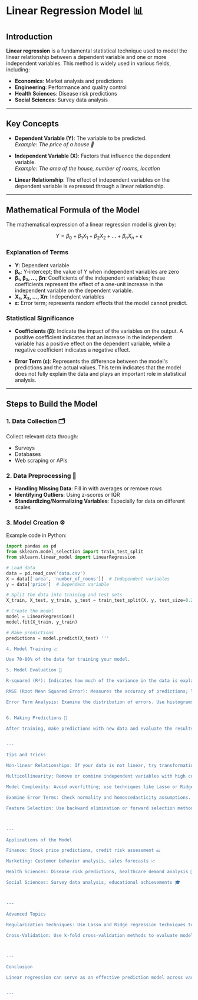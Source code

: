 # Linear Regression Model 📊

## Introduction

**Linear regression** is a fundamental statistical technique used to model the linear relationship between a dependent variable and one or more independent variables. This method is widely used in various fields, including:

- **Economics**: Market analysis and predictions
- **Engineering**: Performance and quality control
- **Health Sciences**: Disease risk predictions
- **Social Sciences**: Survey data analysis

---

## Key Concepts

- **Dependent Variable (Y)**: The variable to be predicted.  
  *Example: The price of a house 🏡*

- **Independent Variable (X)**: Factors that influence the dependent variable.  
  *Example: The area of the house, number of rooms, location*

- **Linear Relationship**: The effect of independent variables on the dependent variable is expressed through a linear relationship.

---

## Mathematical Formula of the Model

The mathematical expression of a linear regression model is given by:

$$ Y = \beta_0 + \beta_1X_1 + \beta_2X_2 + ... + \beta_nX_n + \epsilon $$

### Explanation of Terms

- **Y**: Dependent variable
- **β₀**: Y-intercept; the value of Y when independent variables are zero
- **β₁, β₂, ..., βn**: Coefficients of the independent variables; these coefficients represent the effect of a one-unit increase in the independent variable on the dependent variable.
- **X₁, X₂, ..., Xn**: Independent variables
- **ε**: Error term; represents random effects that the model cannot predict.

### Statistical Significance

- **Coefficients (β)**: Indicate the impact of the variables on the output. A positive coefficient indicates that an increase in the independent variable has a positive effect on the dependent variable, while a negative coefficient indicates a negative effect.

- **Error Term (ε)**: Represents the difference between the model's predictions and the actual values. This term indicates that the model does not fully explain the data and plays an important role in statistical analysis.

---

## Steps to Build the Model

### 1. Data Collection 🗂️

Collect relevant data through:

- Surveys
- Databases
- Web scraping or APIs

### 2. Data Preprocessing 🧹

- **Handling Missing Data**: Fill in with averages or remove rows
- **Identifying Outliers**: Using z-scores or IQR
- **Standardizing/Normalizing Variables**: Especially for data on different scales

### 3. Model Creation ⚙️

Example code in Python:

```python
import pandas as pd
from sklearn.model_selection import train_test_split
from sklearn.linear_model import LinearRegression

# Load data
data = pd.read_csv('data.csv')
X = data[['area', 'number_of_rooms']]  # Independent variables
y = data['price']  # Dependent variable

# Split the data into training and test sets
X_train, X_test, y_train, y_test = train_test_split(X, y, test_size=0.2, random_state=42)

# Create the model
model = LinearRegression()
model.fit(X_train, y_train)

# Make predictions
predictions = model.predict(X_test) '''

4. Model Training 📈

Use 70-80% of the data for training your model.

5. Model Evaluation 🧮

R-squared (R²): Indicates how much of the variance in the data is explained by the model. Takes values between 0 and 1; values close to 1 indicate better fit.

RMSE (Root Mean Squared Error): Measures the accuracy of predictions; lower values indicate better results.

Error Term Analysis: Examine the distribution of errors. Use histograms or Q-Q plots to check for normality assumptions.


6. Making Predictions 🔮

After training, make predictions with new data and evaluate the results.


---

Tips and Tricks

Non-linear Relationships: If your data is not linear, try transformations (logarithmic, square).

Multicollinearity: Remove or combine independent variables with high correlation. Check for multicollinearity using VIF (Variance Inflation Factor).

Model Complexity: Avoid overfitting; use techniques like Lasso or Ridge regression.

Examine Error Terms: Check normality and homoscedasticity assumptions.

Feature Selection: Use backward elimination or forward selection methods to remove unnecessary variables.



---

Applications of the Model

Finance: Stock price predictions, credit risk assessment 💵

Marketing: Customer behavior analysis, sales forecasts 📈

Health Sciences: Disease risk predictions, healthcare demand analysis 💊

Social Sciences: Survey data analysis, educational achievements 🎓



---

Advanced Topics

Regularization Techniques: Use Lasso and Ridge regression techniques to prevent overfitting. Lasso performs variable selection by shrinking some coefficients to zero.

Cross-Validation: Use k-fold cross-validation methods to evaluate model performance.



---

Conclusion

Linear regression can serve as an effective prediction model across various fields. By carefully analyzing your data and constructing the model accurately, you can achieve effective results.


---


